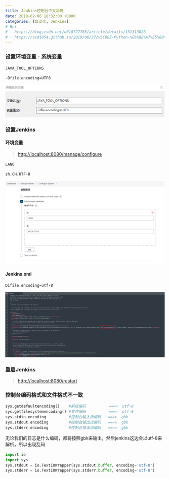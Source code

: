 ```yaml
---
title: Jenkins控制台中文乱码
date: 2018-02-06 18:32:00 +0800
categories: [自动化, Jenkins]
# Ref
# - https://blog.csdn.net/u010727765/article/details/131313026
# - https://asd1054.github.io/2019/06/27/VSCODE-Python-%E6%8E%A7%E5%88%B6%E5%8F%B0%E8%BE%93%E5%87%BA%E4%B8%AD%E6%96%87%E4%B9%B1%E7%A0%81-%E9%80%9A%E8%BF%87%E4%BF%AE%E6%94%B9Cmd%E7%BC%96%E7%A0%81%E8%A7%A3%E5%86%B3/
---
```


### 设置环境变量 - 系统变量

`JAVA_TOOL_OPTIONS` 

`-Dfile.encoding=UTF8`

![image-20230612111846771](https://raw.githubusercontent.com/Rootjhon/img_note/empty/202306121118357.png)

### 设置Jenkins

#### 环境变量

> [http://localhost:8080/manage/configure](http://localhost:8080/manage/configure)

`LANG`

`zh.CH.UTF-8`

![image-20230612112001924](https://raw.githubusercontent.com/Rootjhon/img_note/empty/202306121120137.png)

#### Jenkins.xml

`Difile.encoding=utf-8`

![image-20230612112151558](https://raw.githubusercontent.com/Rootjhon/img_note/empty/202306121121282.png)

### 重启Jenkins

> [http://localhost:8080/restart](http://localhost:8080/restart)



### 控制台编码格式和文件格式不一致



```python
sys.getdefaultencoding()    #系统编码          ===>  utf-8
sys.getfilesystemencoding() #文件编码          ===>  utf-8
sys.stdin.encoding          #控制台输入流编码   ===>  gbk
sys.stdout.encoding         #控制台输出流编码   ===>  gbk
sys.stderr.encoding         #控制台错误流编码   ===>  gbk
```



无论我们的日志是什么编码，都将按照gbk来输出，然后jenkins这边会以utf-8来解析，所以出现乱码



```python
import io
import sys
sys.stdout = io.TextIOWrapper(sys.stdout.buffer, encoding='utf-8')
sys.stderr = io.TextIOWrapper(sys.stderr.buffer, encoding='utf-8')
```

